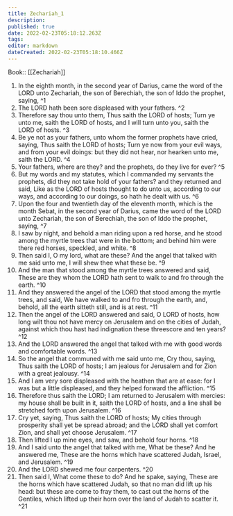 ```yaml
---
title: Zechariah_1
description: 
published: true
date: 2022-02-23T05:18:12.263Z
tags: 
editor: markdown
dateCreated: 2022-02-23T05:18:10.466Z
---
```


 Book:: [[Zechariah]]
 1. In the eighth month, in the second year of Darius, came the word of the LORD unto Zechariah, the son of Berechiah, the son of Iddo the prophet, saying, ^1
 2. The LORD hath been sore displeased with your fathers. ^2
 3. Therefore say thou unto them, Thus saith the LORD of hosts; Turn ye unto me, saith the LORD of hosts, and I will turn unto you, saith the LORD of hosts. ^3
 4. Be ye not as your fathers, unto whom the former prophets have cried, saying, Thus saith the LORD of hosts; Turn ye now from your evil ways, and from your evil doings: but they did not hear, nor hearken unto me, saith the LORD. ^4
 5. Your fathers, where are they? and the prophets, do they live for ever? ^5
 6. But my words and my statutes, which I commanded my servants the prophets, did they not take hold of your fathers? and they returned and said, Like as the LORD of hosts thought to do unto us, according to our ways, and according to our doings, so hath he dealt with us. ^6
 7. Upon the four and twentieth day of the eleventh month, which is the month Sebat, in the second year of Darius, came the word of the LORD unto Zechariah, the son of Berechiah, the son of Iddo the prophet, saying, ^7
 8. I saw by night, and behold a man riding upon a red horse, and he stood among the myrtle trees that were in the bottom; and behind him were there red horses, speckled, and white. ^8
 9. Then said I, O my lord, what are these? And the angel that talked with me said unto me, I will shew thee what these be. ^9
 10. And the man that stood among the myrtle trees answered and said, These are they whom the LORD hath sent to walk to and fro through the earth. ^10
 11. And they answered the angel of the LORD that stood among the myrtle trees, and said, We have walked to and fro through the earth, and, behold, all the earth sitteth still, and is at rest. ^11
 12. Then the angel of the LORD answered and said, O LORD of hosts, how long wilt thou not have mercy on Jerusalem and on the cities of Judah, against which thou hast had indignation these threescore and ten years? ^12
 13. And the LORD answered the angel that talked with me with good words and comfortable words. ^13
 14. So the angel that communed with me said unto me, Cry thou, saying, Thus saith the LORD of hosts; I am jealous for Jerusalem and for Zion with a great jealousy. ^14
 15. And I am very sore displeased with the heathen that are at ease: for I was but a little displeased, and they helped forward the affliction. ^15
 16. Therefore thus saith the LORD; I am returned to Jerusalem with mercies: my house shall be built in it, saith the LORD of hosts, and a line shall be stretched forth upon Jerusalem. ^16
 17. Cry yet, saying, Thus saith the LORD of hosts; My cities through prosperity shall yet be spread abroad; and the LORD shall yet comfort Zion, and shall yet choose Jerusalem. ^17
 18. Then lifted I up mine eyes, and saw, and behold four horns. ^18
 19. And I said unto the angel that talked with me, What be these? And he answered me, These are the horns which have scattered Judah, Israel, and Jerusalem. ^19
 20. And the LORD shewed me four carpenters. ^20
 21. Then said I, What come these to do? And he spake, saying, These are the horns which have scattered Judah, so that no man did lift up his head: but these are come to fray them, to cast out the horns of the Gentiles, which lifted up their horn over the land of Judah to scatter it. ^21
